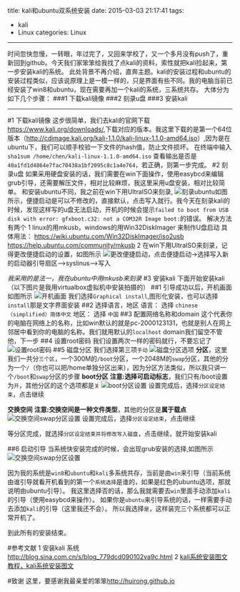 title: kali和ubuntu双系统安装
date: 2015-03-03 21:17:41
tags:
- kali
- Linux
categories: Linux
---

时间忽快忽慢，一转眼，年过完了，又回来学校了，又一个多月没有push了，重新回到github。今天我们家笨笨给我找了点kali的资料，索性就把kali捡起来，第一步安装kali的系统。
此处背景不再介绍，直奔主题。kali的安装过程和ubuntu的安装过程类似，应该说原理上是一模一样的，只是界面有些不同。我的电脑当前已经安装了win8和ubuntu，现在需要再加一个kali的系统，三系统共存。
大体分为如下几个步骤：
###1 下载kali镜像
###2 刻录u盘
###3 安装kali
<!-- more -->
---
#1 下载kali镜像
这步很简单，我们去kali的官网下载<https://www.kali.org/downloads/>,下载对应的版本。我这里下载的是第一个64位版本（<http://cdimage.kali.org/kali-1.1.0/kali-linux-1.1.0-amd64.iso>）,因为是在ubuntu下，我们可以顺手校验一下文件的hash值，防止文件损坏。
在终端中输入``` sha1sum /home/chen/kali-linux-1.1.0-amd64.iso```
查看输出是否是`40a1fd1d4864e7fac70438a1bf2095c8c1a4e764`，若正确，则第一步完成。
#2 刻录u盘
如果采用硬盘安装的话，我们需要在win下面操作，使用easybcd来编辑grub引导，还需要解压文件，相对比较麻烦，我这里采用u盘安装，相对比较简单。
和安装ubuntu不同，我之前在win下用UltraISO来刻录,
![刻录ubuntu](http://ww3.sinaimg.cn/large/692869a3gw1epsvwgs1rqj20fa0c676e.jpg)如图所示，便捷启动是可以不修改的，直接默认，点击写入就行。我今天在刻录kali的时候，发现这样写的u盘无法启动，开机的时候会提示`failed to boot from USB disk with error: gfxboot.c32: not a COM32R Image boot:`的错误。
解决方法有两个
1 linux的用mkusb，windows的用Win32DiskImager 来制作U盘启动
具体用法：
https://wiki.ubuntu.com/Win32DiskImager/iso2usb
https://help.ubuntu.com/community/mkusb
2 在win下用UltraISO来刻录，记得更改便捷启动的设置，如图所示
![更改便捷启动](http://ww4.sinaimg.cn/large/692869a3gw1epsw409qr3j20go09rjtp.jpg)，点击便捷启动->选择写入新的启动器引导扇区——>syslinus——>写入

*我采用的是法一，我在ubuntu中用mkusb来刻录*
#3 安装kali
下面开始安装kali（以下图片是我用virtualbox虚拟机中安装拍摄的）
##1 引导成功以后，开机画面如图所示
![开机画面](http://ww1.sinaimg.cn/large/692869a3gw1eptme5jxk5j20ne0hcjwf.jpg)
我们选择`Graphical install`,图形化安装，也可以选择`install`那是文字界面安装
##2 选择语言，地区
语言： 选择 `chinese（simplified）简体中文`
地区： 选择 `中国`
##3 配置网络名称和domain
这个代表你的电脑在网络上的名称，比如win默认的就是pc-2000123131，也就是别人在网上邻居中看到你的电脑的名称。我们就用默认的`localhost`
domain我们留空不管他，下一步
##4 设置root密码
我们设置两次一样的密码就行，不要忘记了
![设置root密码](http://ww2.sinaimg.cn/large/692869a3gw1eptmmnvzlnj20ne0hcdih.jpg)
##5 磁盘分区
我们选择第三项`手动`
![磁盘分区选项](http://ww4.sinaimg.cn/large/692869a3gw1eptmp2uw4ij20ne0hc42t.jpg)
**分区**，这里我们一共分`三个区`，一个300M的`/boot`分区，一个2048M的`swap`分区，其他的分为一个`/`（你也可以把/home单独分区出来），因为分区方法类似，所以我只讲一个`/boot`和`swap`分区的步骤
**boot分区**
**注意:**选择**可启动标志**，我们只有/boot设置为`开`，其他分区的这个选项都是`关`
![boot分区设置](http://ww1.sinaimg.cn/large/692869a3gw1eptmu4nonsj20ne0hctbb.jpg)
设置完成后，选择`分区设定结束`，点击继续

**交换空间**
**注意:**交换空间是一种**文件类型**，其他的分区是**属于载点**
![交换空间swap分区设置](http://ww1.sinaimg.cn/large/692869a3gw1eptn2gehkdj20ne0hc77a.jpg)
设置完成后，选择`分区设定结束`，点击继续


等分区完成，就选择`分区设定结束并将修改写入磁盘`，点击继续，就开始安装kali

##6 启动引导
当系统快安装完成的时候，会出现grub安装的选择,如图所示
![交换空间swap分区设置](http://ww3.sinaimg.cn/large/692869a3gw1eptnhakprmj20ns0j7dij.jpg)

因为我的系统是`win8`和`ubuntu`和`kali`多系统共存，当前是由`win`来引导（当前系统由谁引导就看开机看到的第一个`系统选择`是谁的，如果是红色的ubuntu选项，那就说明由ubuntu引导）。
我这里选择否的话，那么我就需要去`win`里面手动添加`kali`的引导（使用easybcd来操作）。
如果你是`ubuntu`来引导系统的话，一样需要手动去添加`kali`的引导（这里我还不会）。
所以我选择`是`，这样装完三个系统都可以正常开机了。


到此所有的安装结束。

#参考文献
1 安装kali 系统 <http://blog.sina.com.cn/s/blog_779dcd090102va9c.html>
2 [kali系统安装图文教程，kali系统安装图文](http://www.bkjia.com/Linuxjc/844530.html)

#致谢
这里，要感谢我最亲爱的笨笨<http://huirong.github.io>








